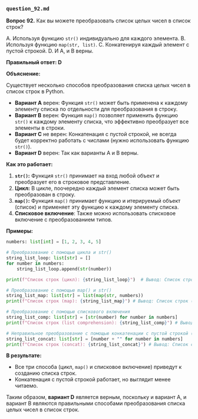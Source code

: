 ### `question_92.md`

**Вопрос 92.** Как вы можете преобразовать список целых чисел в список строк?

A.  Используя функцию `str()` индивидуально для каждого элемента.
B.  Используя функцию `map(str, list)`.
C.  Конкатенируя каждый элемент с пустой строкой.
D.  И A, и B верны.

**Правильный ответ: D**

**Объяснение:**

Существует несколько способов преобразования списка целых чисел в список строк в Python.

*   **Вариант A** верен: Функция `str()` может быть применена к каждому элементу списка по отдельности для преобразования в строку.
*   **Вариант B** верен: Функция `map()` позволяет применить функцию `str()` к каждому элементу списка, что эффективно преобразует все элементы в строки.
*   **Вариант C** не верен: Конкатенация с пустой строкой, не всегда будет корректно работать с числами (нужно использовать функцию `str()`).
*   **Вариант D** верен: Так как варианты A и B верны.

**Как это работает:**

1.  **`str()`:** Функция `str()` принимает на вход любой объект и преобразует его в строковое представление.
2.  **Цикл:** В цикле, поочередно каждый элемент списка может быть преобразован в строку.
3.  **`map()`:** Функция `map()` принимает функцию и итерируемый объект (список) и применяет эту функцию к каждому элементу списка.
4. **Списковое включение**: Также можно использовать списковое включение с преобразованием типов.

**Примеры:**

```python
numbers: list[int] = [1, 2, 3, 4, 5]

# Преобразование с помощью цикла и str()
string_list_loop: list[str] = []
for number in numbers:
    string_list_loop.append(str(number))

print(f"Список строк (цикл): {string_list_loop}")  # Вывод: Список строк (цикл): ['1', '2', '3', '4', '5']

# Преобразование с помощью map() и str()
string_list_map: list[str] = list(map(str, numbers))
print(f"Список строк (map): {string_list_map}") # Вывод: Список строк (map): ['1', '2', '3', '4', '5']

# Преобразование с помощью спискового включения
string_list_comp: list[str] = [str(number) for number in numbers]
print(f"Список строк (list comprehension): {string_list_comp}") # Вывод: Список строк (list comprehension): ['1', '2', '3', '4', '5']

# Неправильное преобразование с помощью конкатенации с пустой строкой (будет работать, но будет не читаемым)
string_list_concat: list[str] = [number + "" for number in numbers]
print(f"Список строк (concat): {string_list_concat}") # Вывод: Список строк (concat): ['1', '2', '3', '4', '5']
```
**В результате:**
*  Все три способа (цикл, `map()` и списковое включение) приведут к созданию списка строк.
*  Конкатенация с пустой строкой работает, но выглядит менее читаемо.

Таким образом, **вариант D** является верным, поскольку и вариант A, и вариант B являются правильными способами преобразования списка целых чисел в список строк.
